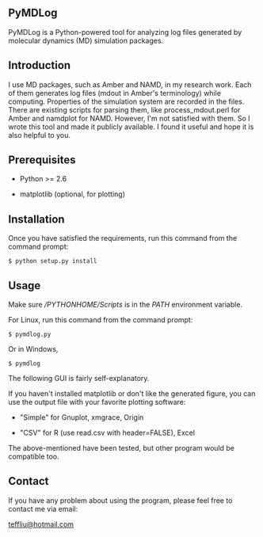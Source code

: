 ## PyMDLog

PyMDLog is a Python-powered tool for analyzing log files generated by molecular
dynamics (MD) simulation packages.

## Introduction

I use MD packages, such as Amber and NAMD, in my research work. Each of them
generates log files (mdout in Amber's terminology) while computing. Properties
of the simulation system are recorded in the files. There are existing scripts
for parsing them, like process_mdout.perl for Amber and namdplot for NAMD.
However, I'm not satisfied with them. So I wrote this tool and made it publicly
available. I found it useful and hope it is also helpful to you.

## Prerequisites

* Python >= 2.6

* matplotlib (optional, for plotting)

## Installation

Once you have satisfied the requirements, run this command from the command
prompt:

    $ python setup.py install

## Usage

Make sure */PYTHONHOME/Scripts* is in the *PATH* environment variable.

For Linux, run this command from the command prompt:

    $ pymdlog.py

Or in Windows,

    $ pymdlog

The following GUI is fairly self-explanatory.

If you haven't installed matplotlib or don't like the generated figure, you
can use the output file with your favorite plotting software:

* "Simple" for Gnuplot, xmgrace, Origin

* "CSV" for R (use read.csv with header=FALSE), Excel

The above-mentioned have been tested, but other program would be compatible too.

## Contact

If you have any problem about using the program, please feel free to contact me
via email:

teffliu@hotmail.com
